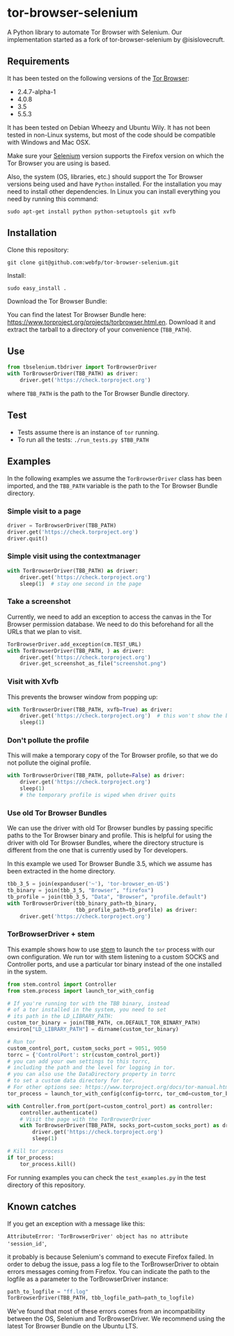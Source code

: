 # tor-browser-selenium

A Python library to automate Tor Browser with Selenium. Our implementation started as a fork of tor-browser-selenium by @isislovecruft.

## Requirements

It has been tested on the following versions of the [Tor Browser](https://www.torproject.org/projects/torbrowser.html.en):

* 2.4.7-alpha-1
* 4.0.8
* 3.5
* 5.5.3

It has been tested on Debian Wheezy and Ubuntu Wily. It has not been tested in non-Linux systems, but most of the code should be compatible with Windows and Mac OSX.

Make sure your [Selenium](http://www.seleniumhq.org/) version supports the Firefox version on which the Tor Browser you are using is based.

Also, the system (OS, libraries, etc.) should support the Tor Browser versions being used and have `Python` installed. For the installation you may need to install other dependencies. In Linux you can install everything you need by running this command:

`sudo apt-get install python python-setuptools git xvfb`

## Installation

Clone this repository:

`git clone git@github.com:webfp/tor-browser-selenium.git`

Install:

`sudo easy_install .`

Download the Tor Browser Bundle:

You can find the latest Tor Browser Bundle here: https://www.torproject.org/projects/torbrowser.html.en. Download it and extract the tarball to a directory of your convenience (`TBB_PATH`).

## Use

```python
from tbselenium.tbdriver import TorBrowserDriver
with TorBrowserDriver(TBB_PATH) as driver:
    driver.get('https://check.torproject.org')
```

where `TBB_PATH` is the path to the Tor Browser Bundle directory.


## Test

- Tests assume there is an instance of  `tor` running.
- To run all the tests: `./run_tests.py $TBB_PATH`


## Examples

In the following examples we assume the `TorBrowserDriver` class has been imported, and the `TBB_PATH` variable is the path to the Tor Browser Bundle directory.


### Simple visit to a page
```python
driver = TorBrowserDriver(TBB_PATH)
driver.get('https://check.torproject.org')
driver.quit()
```

### Simple visit using the contextmanager

```python
with TorBrowserDriver(TBB_PATH) as driver:
    driver.get('https://check.torproject.org')
    sleep(1)  # stay one second in the page
```

### Take a screenshot

Currently, we need to add an exception to access the canvas in the Tor Browser permission database. We need to do this beforehand for all the URLs that we plan to visit.

```python
TorBrowserDriver.add_exception(cm.TEST_URL)
with TorBrowserDriver(TBB_PATH, ) as driver:
    driver.get('https://check.torproject.org')
    driver.get_screenshot_as_file("screenshot.png")
```

### Visit with Xvfb

This prevents the browser window from popping up:

```python
with TorBrowserDriver(TBB_PATH, xvfb=True) as driver:
    driver.get('https://check.torproject.org')  # this won't show the browser window.
    sleep(1)
```

### Don't pollute the profile

This will make a temporary copy of the Tor Browser profile, so that we do not pollute the oiginal profile.

```python
with TorBrowserDriver(TBB_PATH, pollute=False) as driver:
    driver.get('https://check.torproject.org')
    sleep(1)
    # the temporary profile is wiped when driver quits
```

### Use old Tor Browser Bundles

We can use the driver with old Tor Browser bundles by passing specific paths to the Tor Browser binary and profile. This is helpful for using the driver with old Tor Browser Bundles, where the directory structure is different from the one that is currently used by Tor developers.

In this example we used Tor Browser Bundle 3.5, which we assume has been extracted in the home directory.

```python
tbb_3_5 = join(expanduser('~'), 'tor-browser_en-US')
tb_binary = join(tbb_3_5, "Browser", "firefox")
tb_profile = join(tbb_3_5, "Data", "Browser", "profile.default")
with TorBrowserDriver(tbb_binary_path=tb_binary,
                      tbb_profile_path=tb_profile) as driver:
    driver.get('https://check.torproject.org')
```

### TorBrowserDriver + stem

This example shows how to use [stem](https://stem.torproject.org/api/control.html) to launch the `tor` process with our own configuration. We run tor with stem listening to a custom SOCKS and Controller ports, and use a particular tor binary instead of the one installed in the system.

```python
from stem.control import Controller
from stem.process import launch_tor_with_config

# If you're running tor with the TBB binary, instead
# of a tor installed in the system, you need to set
# its path in the LD_LIBRARY_PATH:
custom_tor_binary = join(TBB_PATH, cm.DEFAULT_TOR_BINARY_PATH)
environ["LD_LIBRARY_PATH"] = dirname(custom_tor_binary)

# Run tor
custom_control_port, custom_socks_port = 9051, 9050
torrc = {'ControlPort': str(custom_control_port)}
# you can add your own settings to this torrc,
# including the path and the level for logging in tor.
# you can also use the DataDirectory property in torrc
# to set a custom data directory for tor.
# For other options see: https://www.torproject.org/docs/tor-manual.html.en
tor_process = launch_tor_with_config(config=torrc, tor_cmd=custom_tor_binary)

with Controller.from_port(port=custom_control_port) as controller:
    controller.authenticate()
    # Visit the page with the TorBrowserDriver
    with TorBrowserDriver(TBB_PATH, socks_port=custom_socks_port) as driver:
        driver.get('https://check.torproject.org')
        sleep(1)

# Kill tor process
if tor_process:
    tor_process.kill()
```

For running examples you can check the `test_examples.py` in the test directory of this repository.

## Known catches

If you get an exception with a message like this:

`AttributeError: 'TorBrowserDriver' object has no attribute 'session_id'`,

it probably is because Selenium's command to execute Firefox failed. In order to debug the issue, pass a log file to the TorBrowserDriver to obtain errors messages coming from Firefox. You can indicate the path to the logfile as a parameter to the TorBrowserDriver instance:

```python
path_to_logfile = "ff.log"
TorBrowserDriver(TBB_PATH, tbb_logfile_path=path_to_logfile)
```
We've found that most of these errors comes from an incompatibility between the OS, Selenium and TorBrowserDriver. We recommend using the latest Tor Browser Bundle on the Ubuntu LTS.
